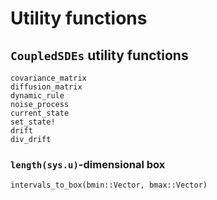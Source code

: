 # Utility functions

## `CoupledSDEs` utility functions

```@docs
covariance_matrix
diffusion_matrix
dynamic_rule
noise_process
current_state
set_state!
drift
div_drift
```

### `length(sys.u)`-dimensional box

```@docs
intervals_to_box(bmin::Vector, bmax::Vector)
```